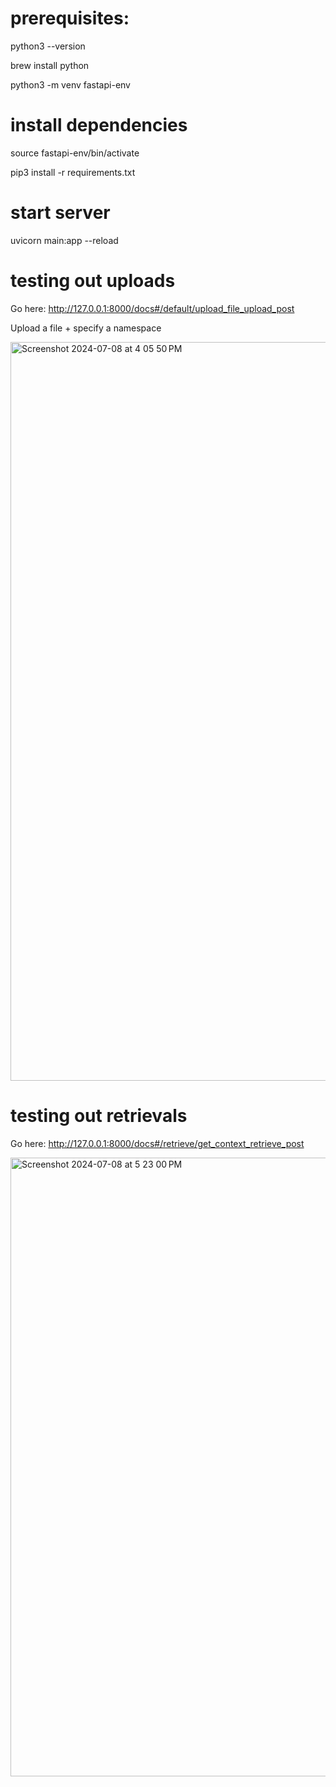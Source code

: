 # prerequisites:
python3 --version

brew install python

python3 -m venv fastapi-env

# install dependencies
source fastapi-env/bin/activate

pip3 install -r requirements.txt

# start server
uvicorn main:app --reload

# testing out uploads

Go here: http://127.0.0.1:8000/docs#/default/upload_file_upload_post

Upload a file + specify a namespace

<img width="1182" alt="Screenshot 2024-07-08 at 4 05 50 PM" src="https://github.com/pashpashpash/python-rag-scaffold/assets/20898225/0e1477db-4ca0-4e88-a93a-bb38facc3225">

# testing out retrievals

Go here: http://127.0.0.1:8000/docs#/retrieve/get_context_retrieve_post

<img width="990" alt="Screenshot 2024-07-08 at 5 23 00 PM" src="https://github.com/pashpashpash/python-rag-scaffold/assets/20898225/e279e974-62a0-4ca6-8154-26fe4f674e73">
